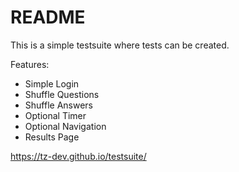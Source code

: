 # README

This is a simple testsuite where tests can be created.

Features:

* Simple Login
* Shuffle Questions
* Shuffle Answers
* Optional Timer
* Optional Navigation
* Results Page

https://tz-dev.github.io/testsuite/